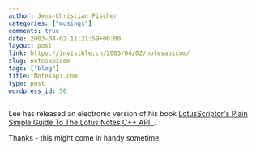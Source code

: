 ```yaml
---
author: Jens-Christian Fischer
categories: ["musings"]
comments: true
date: 2003-04-02 11:21:59+00:00
layout: post
link: https://invisible.ch/2003/04/02/notesapicom/
slug: notesapicom
tags: ["blog"]
title: Notesapi.com
type: post
wordpress_id: 50
---
```


Lee has released an electronic version of his book [LotusScriptor's Plain Simple Guide To The Lotus Notes C++ API. ](https://www.notesapi.com).

Thanks - this might come in handy sometime
